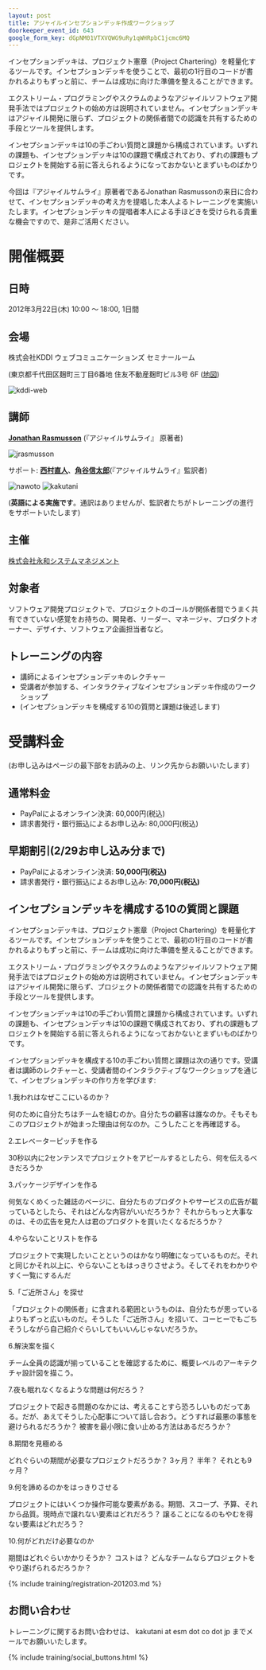 ```yaml
---
layout: post
title: アジャイルインセプションデッキ作成ワークショップ
doorkeeper_event_id: 643
google_form_key: dGpNM01VTXVQWG9uRy1qWHRpbC1jcmc6MQ
---
```


インセプションデッキは、プロジェクト憲章（Project Chartering）を軽量化するツールです。インセプションデッキを使うことで、最初の1行目のコードが書かれるよりもずっと前に、チームは成功に向けた準備を整えることができます。

エクストリーム・プログラミングやスクラムのようなアジャイルソフトウェア開発手法ではプロジェクトの始め方は説明されていません。インセプションデッキはアジャイル開発に限らず、プロジェクトの関係者間での認識を共有するための手段とツールを提供します。

インセプションデッキは10の手ごわい質問と課題から構成されています。いずれの課題も、インセプションデッキは10の課題で構成されており、ずれの課題もプロジェクトを開始する前に答えられるようになっておかないとまずいものばかりです。

今回は『アジャイルサムライ』原著者であるJonathan Rasmussonの来日に合わせて、インセプションデッキの考え方を提唱した本人よるトレーニングを実施いたします。インセプションデッキの提唱者本人による手ほどきを受けられる貴重な機会ですので、是非ご活用ください。

# 開催概要

## 日時

2012年3月22日(木) 10:00 〜 18:00, 1日間

## 会場

株式会社KDDI ウェブコミュニケーションズ セミナールーム

(東京都千代田区麹町三丁目6番地 住友不動産麹町ビル3号 6F ([地図](http://www.kddi-webcommunications.co.jp/corporate/map.html))

![kddi-web](/training/assets/training/kddi-web.png "kddi-web")

## 講師

**[Jonathan Rasmusson](http://twitter.com/jrasmusson)** (『アジャイルサムライ』 原著者)

![jrasmusson](/training/assets/training/jrasmusson.jpg "jrasmusson")


サポート: **[西村直人](http://twitter.com/nawoto)**、**[角谷信太郎](http://twitter.com/kakutani)**(『アジャイルサムライ』監訳者)

![nawoto](/training/assets/training/nawoto.jpg "nawoto")
![kakutani](/training/assets/training/kakutani.png "kakutani")

(**英語による実施です**。通訳はありませんが、監訳者たちがトレーニングの進行をサポートいたします)

## 主催

[株式会社永和システムマネジメント](http://www.esm.co.jp/)

## 対象者

ソフトウェア開発プロジェクトで、プロジェクトのゴールが関係者間でうまく共有できていない感覚をお持ちの、開発者、リーダー、マネージャ、プロダクトオーナー、デザイナ、ソフトウェア企画担当者など。

## トレーニングの内容

<ul>
<li>講師によるインセプションデッキのレクチャー</li>
<li>受講者が参加する、インタラクティブなインセプションデッキ作成のワークショップ</li>
<li>(インセプションデッキを構成する10の質問と課題は後述します)</li>
</ul>

# 受講料金

(お申し込みはページの最下部をお読みの上、リンク先からお願いいたします)

## 通常料金

- PayPalによるオンライン決済: 60,000円(税込)
- 請求書発行・銀行振込によるお申し込み: 80,000円(税込)

## 早期割引(2/29お申し込み分まで)

- PayPalによるオンライン決済: **50,000円(税込)**
- 請求書発行・銀行振込によるお申し込み: **70,000円(税込)**

## インセプションデッキを構成する10の質問と課題

インセプションデッキは、プロジェクト憲章（Project Chartering）を軽量化するツールです。インセプションデッキを使うことで、最初の1行目のコードが書かれるよりもずっと前に、チームは成功に向けた準備を整えることができます。

エクストリーム・プログラミングやスクラムのようなアジャイルソフトウェア開発手法ではプロジェクトの始め方は説明されていません。インセプションデッキはアジャイル開発に限らず、プロジェクトの関係者間での認識を共有するための手段とツールを提供します。

インセプションデッキは10の手ごわい質問と課題から構成されています。いずれの課題も、インセプションデッキは10の課題で構成されており、ずれの課題もプロジェクトを開始する前に答えられるようになっておかないとまずいものばかりです。

インセプションデッキを構成する10の手ごわい質問と課題は次の通りです。受講者は講師のレクチャーと、受講者間のインタラクティブなワークショップを通じて、インセプションデッキの作り方を学びます:

1.我われはなぜここにいるのか？

何のために自分たちはチームを組むのか。自分たちの顧客は誰なのか。そもそもこのプロジェクトが始まった理由は何なのか。こうしたことを再確認する。

2.エレベーターピッチを作る

30秒以内に2センテンスでプロジェクトをアピールするとしたら、何を伝えるべきだろうか

3.パッケージデザインを作る

何気なくめくった雑誌のページに、自分たちのプロダクトやサービスの広告が載っているとしたら、それはどんな内容がいいだろうか？ それからもっと大事なのは、その広告を見た人は君のプロダクトを買いたくなるだろうか？

4.やらないことリストを作る

プロジェクトで実現したいことというのはかなり明確になっているものだ。それと同じかそれ以上に、やらないこともはっきりさせよう。そしてそれをわかりやすく一覧にするんだ

5.「ご近所さん」を探せ

「プロジェクトの関係者」に含まれる範囲というものは、自分たちが思っているよりもずっと広いものだ。そうした「ご近所さん」を招いて、コーヒーでもごちそうしながら自己紹介ぐらいしてもいいんじゃないだろうか。

6.解決案を描く

チーム全員の認識が揃っていることを確認するために、概要レベルのアーキテクチャ設計図を描こう。

7.夜も眠れなくなるような問題は何だろう？

プロジェクトで起きる問題のなかには、考えることすら恐ろしいものだってある。だが、あえてそうした心配事について話し合おう。どうすれば最悪の事態を避けられるだろうか？ 被害を最小限に食い止める方法はあるだろうか？

8.期間を見極める

どれぐらいの期間が必要なプロジェクトだろうか？ 3ヶ月？ 半年？ それとも9ヶ月？

9.何を諦めるのかをはっきりさせる

プロジェクトにはいくつか操作可能な要素がある。期間、スコープ、予算、それから品質。現時点で譲れない要素はどれだろう？ 譲ることになるのもやむを得ない要素はどれだろう？

10.何がどれだけ必要なのか

期間はどれぐらいかかりそうか？ コストは？ どんなチームならプロジェクトをやり遂げられるだろうか？


{% include training/registration-201203.md %}

## お問い合わせ

トレーニングに関するお問い合わせは、 kakutani at esm dot co dot jp までメールでお願いいたします。

{% include training/social_buttons.html %}